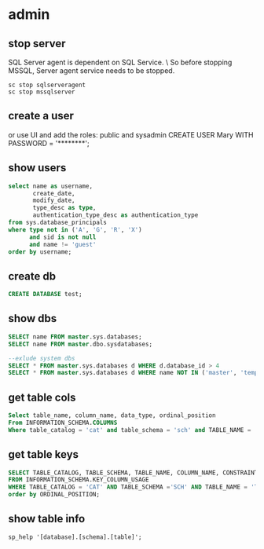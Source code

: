 # admin

## stop server
SQL Server agent is dependent on SQL Service. \\
So before stopping MSSQL, Server agent service needs to be stopped. 
```dos
sc stop sqlserveragent
sc stop mssqlserver
```

## create a user
or use UI and add the roles: public and sysadmin 
  CREATE USER Mary WITH PASSWORD = '********';
  
## show users
```sql
select name as username,
       create_date,
       modify_date,
       type_desc as type,
       authentication_type_desc as authentication_type
from sys.database_principals
where type not in ('A', 'G', 'R', 'X')
      and sid is not null
      and name != 'guest'
order by username;  
```

## create db
```sql
CREATE DATABASE test;
```

## show dbs
```sql
SELECT name FROM master.sys.databases;
SELECT name FROM master.dbo.sysdatabases;

--exlude system dbs
SELECT * FROM master.sys.databases d WHERE d.database_id > 4
SELECT * FROM master.sys.databases d WHERE name NOT IN ('master', 'tempdb', 'model', 'msdb');
```

## get table cols
```sql
Select table_name, column_name, data_type, ordinal_position 
From INFORMATION_SCHEMA.COLUMNS 
Where table_catalog = 'cat' and table_schema = 'sch' and TABLE_NAME = 'tbl';
```

## get table keys
```sql
SELECT TABLE_CATALOG, TABLE_SCHEMA, TABLE_NAME, COLUMN_NAME, CONSTRAINT_NAME
FROM INFORMATION_SCHEMA.KEY_COLUMN_USAGE
WHERE TABLE_CATALOG = 'CAT' AND TABLE_SCHEMA ='SCH' AND TABLE_NAME = 'TBL'
order by ORDINAL_POSITION;
```

## show table info
```
sp_help '[database].[schema].[table]';
```
